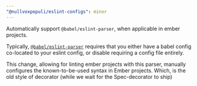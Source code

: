 ```yaml
---
"@nullvoxpopuli/eslint-configs": minor
---
```


Automatically support `@babel/eslint-parser`, when applicable in ember projects.

Typically, [`@babel/eslint-parser`](https://www.npmjs.com/package/@babel/eslint-parser)
requires that you either have a babel config co-located to your eslint config,
or disable requiring a config file entirely.

This change, allowing for linting ember projects with this parser,
manually configures the known-to-be-used syntax in Ember projects.
Which, is the old style of decorator (while we wait for the Spec-decorator to ship)
